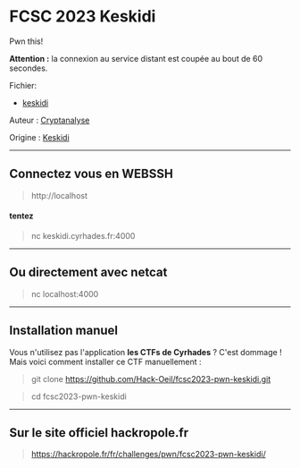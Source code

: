 # FCSC 2023 Keskidi


Pwn this!

**Attention :** la connexion au service distant est coupée au bout de 60 secondes.




Fichier:
- [keskidi](keskidi)



Auteur : [Cryptanalyse](https://twitter.com/Cryptanalyse)


Origine : [Keskidi](https://hackropole.fr/fr/challenges/pwn/fcsc2023-pwn-keskidi/)



-----------

## Connectez vous en WEBSSH
> http://localhost

#### tentez 
> nc keskidi.cyrhades.fr:4000

-----------

## Ou directement avec netcat
> nc localhost:4000


-----------


## Installation manuel
Vous n'utilisez pas l'application **les CTFs de Cyrhades** ? C'est dommage !
Mais voici comment installer ce CTF manuellement :

> git clone https://github.com/Hack-Oeil/fcsc2023-pwn-keskidi.git

> cd fcsc2023-pwn-keskidi


-----------


## Sur le site officiel hackropole.fr
> https://hackropole.fr/fr/challenges/pwn/fcsc2023-pwn-keskidi/